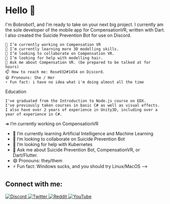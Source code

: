# Hello 👋

I'm Bobrobot1, and I'm ready to take on your next big project.
I currently am the sole developer of the mobile app for CompensationVR, written with Dart.
I also created the Suicide Prevention Bot for use on Discord.

    🔭 I’m currently working on Compensation VR
    🌱 I’m currently learning more 3D modelling skills.
    👯 I’m looking to collaborate on Compensation VR.
    🤔 I’m looking for help with modelling hair.
    💬 Ask me about Compensation VR. (be prepared to be talked at for hours)
    📫 How to reach me: Rose932#1454 on Discord.
    😄 Pronouns: She / Her
    ⚡ Fun fact: i have no idea what i'm doing almost all the time

Education

    I've graduated from the Introduction to Node.js course on EDX.
    I've previously taken courses in basic C# as well as visual effects.
    I also have over 2 years of experience in Unity3D, including over a year of experience in C#.


➜ I’m currently working on CompensationVR
- 🌱 I’m currently learning Artificial Intelligence and Machine Learning
- 👯 I’m looking to collaborate on Suicide Prevention Bot
- 🤔 I’m looking for help with Kubernetes
- 💬 Ask me about Suicide Prevention Bot, CompensationVR, or Dart/Flutter.
- 😄 Pronouns: they/them
- ⚡ Fun fact: Windows sucks, and you should try Linux/MacOS
-->

## Connect with me:

<a href="https://discord.com/users/363450765307805696" rel="noopener noreferrer">
  <img src="https://img.shields.io/badge/Discord-5865F2?style=for-the-badge&logo=discord&logoColor=white" alt="Discord"/>
</a>

<a href="https://twitter.com/Bobrobot1_RR" rel="noopener noreferrer">
  <img src="https://img.shields.io/badge/Twitter-1DA1F2?style=for-the-badge&logo=twitter&logoColor=white" alt="Twitter"/>
</a>

<a href="https://reddit.com/u/Bobrobot1" rel="noopener noreferrer">
  <img src="https://img.shields.io/badge/Reddit-FF5700?style=for-the-badge&logo=reddit&logoColor=white" alt="Reddit"/>
</a>

<a href="" rel="noopener noreferrer">
  <img src="https://img.shields.io/badge/YouTube-FF0000?style=for-the-badge&logo=youtube&logoColor=white" alt="YouTube"/>
</a>
